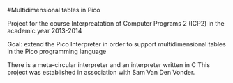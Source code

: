 #Multidimensional tables in Pico

Project for the course Interpreatation of Computer Programs 2 (ICP2) in the academic year 2013-2014

Goal: extend the Pico Interpreter in order to support multidimensional tables in the Pico programming language

There is a meta-circular interpreter and an interpreter written in C
This project was established in association with Sam Van Den Vonder.
